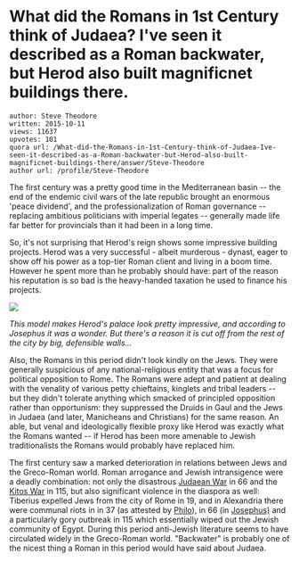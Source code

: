 # What did the Romans in 1st Century think of Judaea? I've seen it described as a Roman backwater, but Herod also built magnificnet buildings there.

	author: Steve Theodore
	written: 2015-10-11
	views: 11637
	upvotes: 101
	quora url: /What-did-the-Romans-in-1st-Century-think-of-Judaea-Ive-seen-it-described-as-a-Roman-backwater-but-Herod-also-built-magnificnet-buildings-there/answer/Steve-Theodore
	author url: /profile/Steve-Theodore


The first century was a pretty good time in the Mediterranean basin -- the end of the endemic civil wars of the late republic brought an enormous 'peace dividend', and the professionalization of Roman governance -- replacing ambitious politicians with imperial legates -- generally made life far better for provincials than it had been in a long time. 

So, it's not surprising that Herod's reign shows some impressive building projects. Herod was a very successful - albeit murderous - dynast, eager to show off his power as a top-tier Roman client and living in a boom time. However he spent more than he probably should have: part of the reason his reputation is so bad is the heavy-handed taxation he used to finance his projects. 



![](https://qph.fs.quoracdn.net/main-qimg-1302eea8eaa6ae626a154beca5b4b836-c)


_This model makes Herod's palace look pretty impressive, and according to Josephus it was a wonder. But there's a reason it is cut off from the rest of the city by big, defensible walls..._ 

Also, the Romans in this period didn't look kindly on the Jews. 
They were generally suspicious of any national-religious entity that was a focus for political opposition to Rome. The Romans were adept and patient at dealing with the venality of various petty chieftains, kinglets and tribal leaders -- but they didn't tolerate anything which smacked of principled opposition rather than opportunism: they suppressed the Druids in Gaul and the Jews in Judaea (and later, Manicheans and Christians) for the same reason. An able, but venal and ideologically flexible proxy like Herod was exactly what the Romans wanted -- if Herod has been more amenable to Jewish traditionalists the Romans would probably have replaced him. 

The first century saw a marked deterioration in relations between Jews and the Greco-Roman world. Roman arrogance and Jewish intransigence were a deadly combination: not only the disastrous [Judaean War](https://en.wikipedia.org/wiki/First_Jewish%E2%80%93Roman_War) in 66 and the [Kitos War](https://en.wikipedia.org/wiki/Kitos_War) in 115, but also significant violence in the diaspora as well: Tiberius expelled Jews from the city of Rome in 19, and in Alexandria there were communal riots in in 37 (as attested by [Philo](https://en.wikipedia.org/wiki/Philo)), in 66 (in [Josephus)](http://www.livius.org/sources/content/pogrom-in-alexandria/) and a particularly gory outbreak in 115 which essentially wiped out the Jewish community of Egypt. During this period anti-Jewish literature seems to have circulated widely in the Greco-Roman world. "Backwater" is probably one of the nicest thing a Roman in this period would have said about Judaea.

